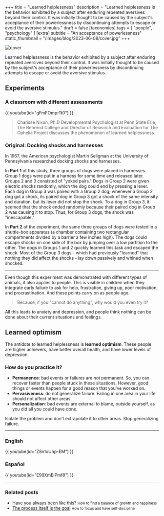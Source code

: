 +++
title = "Learned helplessness"
description = "Learned helplessness is the behavior exhibited by a subject after enduring repeated aversives beyond their control. It was initially thought to be caused by the subject's acceptance of their powerlessness by discontinuing attempts to escape or avoid the aversive stimulus."
draft = false
[taxonomies]
tags = [ "people", "psychology" ]
[extra]
subtitle = "An acceptance of powerlessness"
static_thumbnail = "/images/blog/2023-06-08/cover.jpg"
+++

![cover](/images/blog/2023-06-08/cover.jpg)

Learned helplessness is the behavior exhibited by a subject after enduring repeated aversives beyond their control. It was initially thought to be caused by the subject's acceptance of their powerlessness by discontinuing attempts to escape or avoid the aversive stimulus.

<!-- more -->

## Experiments

### A classroom with different assessments

{{ youtube(id="gFmFOmprTt0") }}

> Charisse Nixon, Ph.D Developmental Psychologist at Penn State Erie, The Behrend College and Director of Research and Evaluation for The Ophelia Project discusses the phenomenon of learned helplessness.


### Original: Docking shocks and harnesses

In 1967, the American psychologist Martin Seligman at the University of Pennsylvania researched docking shocks and harnesses.

In **Part 1** of this study, three groups of dogs were placed in harnesses. Group 1 dogs were put in a harness for some time and released later. Groups 2 and 3 consisted of "yoked pairs." Dogs in Group 2 were given electric shocks randomly, which the dog could end by pressing a lever. Each dog in Group 3 was paired with a Group 2 dog; whenever a Group 2 dog got a shock, its paired dog in Group 3 got a shock of the same intensity and duration, but its lever did not stop the shock. To a dog in Group 3, it seemed that the shock ended randomly because their paired dog in Group 2 was causing it to stop. Thus, for Group 3 dogs, the shock was "inescapable."

In **Part 2** of the experiment, the same three groups of dogs were tested in a shuttle-box apparatus (a chamber containing two rectangular compartments divided by a barrier a few inches high). The dogs could escape shocks on one side of the box by jumping over a low partition to the other. The dogs in Groups 1 and 2 quickly learned this task and escaped the shock. Most of the Group 3 dogs - which had previously "learned" that nothing they did affect the shocks - lay down passively and whined when shocked.

---

Even though this experiment was demonstrated with different types of animals, it also applies to people. This is visible in children when they integrate early failure to ask for help, frustration, giving up, poor motivation, and procrastination. And these points carry on as people age.

> Because, if you "cannot do anything", why would you even try it?

All this leads to anxiety and depression, and people think nothing can be done about their current situations and feelings.

## Learned optimism

The antidote to learned helplessness is **learned optimism**. These people are higher achievers, have better overall health, and have lower levels of depression.

### How do you practice it?

- **Permanence**: bad events or failures are not permanent. So, you can recover faster than people stuck in these situations. However, good things or events happen for a good reason that you've worked on.
- **Pervasiveness**: do not generalize failure. Failing in one area in your life should not affect other areas.
- **Personalization**: bad events are external to blame, outside yourself, as you did all you could have done.

Isolate the problem and don't extrapolate it to other areas. Stop generalizing failure.

---

### English

{{ youtube(id="Z8n1oUhp-EM") }}

### Español

{{ youtube(id="E99XmEIPmf8") }}

---

### Related posts

- [Have you always been like this?](/blog/have-you-always-been-like-this/) <small>How to find a balance of growth and happiness</small>
- [The process itself is the goal](/blog/the-process-itself-is-the-goal/) <small>How to focus and have self-discipline</small>
